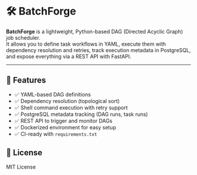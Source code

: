 # 🛠️ BatchForge

**BatchForge** is a lightweight, Python-based DAG (Directed Acyclic Graph) job scheduler.  
It allows you to define task workflows in YAML, execute them with dependency resolution and retries, track execution metadata in PostgreSQL, and expose everything via a REST API with FastAPI.

---

## 🚀 Features

- ✅ YAML-based DAG definitions
- ✅ Dependency resolution (topological sort)
- ✅ Shell command execution with retry support
- ✅ PostgreSQL metadata tracking (DAG runs, task runs)
- ✅ REST API to trigger and monitor DAGs
- ✅ Dockerized environment for easy setup
- ✅ CI-ready with `requirements.txt`



## 📃 License
MIT License
